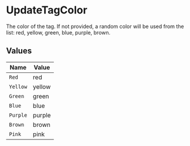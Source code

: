 # UpdateTagColor

The color of the tag. If not provided, a random color will be used from the list: red, yellow, green, blue, purple, brown.


## Values

| Name     | Value    |
| -------- | -------- |
| `Red`    | red      |
| `Yellow` | yellow   |
| `Green`  | green    |
| `Blue`   | blue     |
| `Purple` | purple   |
| `Brown`  | brown    |
| `Pink`   | pink     |